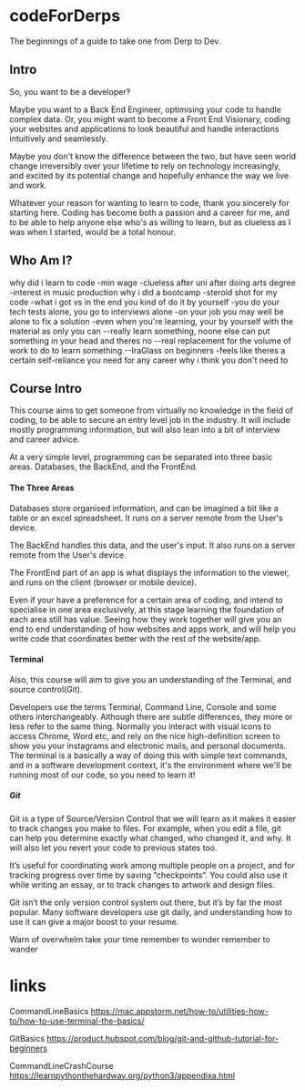 # codeForDerps
The beginnings of a guide to take one from Derp to Dev.

## Intro
So, you want to be a developer?

Maybe you want to a Back End Engineer, optimising your code to handle complex data.
Or, you might want to become a Front End Visionary, coding your websites and applications to look beautiful and handle interactions intuitively and seamlessly.

Maybe you don't know the difference between the two, but have seen world change
irreversibly over your lifetime to rely on technology increasingly, and excited
by its potential change and hopefully enhance the way we live and work.

Whatever your reason for wanting to learn to code, thank you sincerely for starting
here. Coding has become both a passion and a career for me, and to be able to help
anyone else who's as willing to learn, but as clueless as I was when I started,
would be a total honour.

## Who Am I?
why did i learn to code
-min wage
-clueless after uni after doing arts degree
-interest in music production
why i did a bootcamp
-steroid shot for my code
-what i got vs in the end you kind of do it by yourself
-you do your tech tests alone, you go to interviews alone
-on your job you may well be alone to fix a solution
-even when you're learning, your by yourself with the material as only you can
--really learn something, noone else can put something in your head and theres no
--real replacement for the volume of work to do to learn something
--IraGlass on beginners
-feels like theres a certain self-reliance you need for any career
why i think you don't need to

## Course Intro
This course aims to get someone from virtually no knowledge in the field of coding,
to be able to secure an entry level job in the industry. It will include mostly
programming information, but will also lean into a bit of interview and career advice.

At a very simple level, programming can be separated into three basic areas.
Databases, the BackEnd, and the FrontEnd.

#### The Three Areas

Databases store organised information, and can be imagined a bit like a table or
an excel spreadsheet. It runs on a server remote from the User's device.

The BackEnd handles this data, and the user's input. It also runs on a server remote
from the User's device.

The FrontEnd part of an app is what displays the information to the viewer, and
runs on the client (browser or mobile device).

Even if your have a preference for a certain area of coding, and intend to specialise
in one area exclusively, at this stage learning the foundation of each area still has
value. Seeing how they work together will give you an end to end understanding of
how websites and apps work, and will help you write code that coordinates better
with the rest of the website/app.

#### Terminal

Also, this course will aim to give you an understanding of the Terminal, and source
control(Git).

Developers use the terms Terminal, Command Line, Console and some others interchangeably.
Although there are subtle differences, they more or less refer to the same thing.
Normally you interact with visual icons to access Chrome, Word etc, and rely on
the nice high-definition screen to show you your instagrams and electronic mails,
and personal documents. The terminal is a basically a way of doing this with simple
text commands, and in a software development context, it's the environment where
we'll be running most of our code, so you need to learn it!


##### Git

Git is a type of Source/Version Control that we will learn as it makes it easier
to track changes you make to files. For example, when you edit a file, git can help you determine exactly what changed, who changed it, and why. It will also let you revert
your code to previous states too.

It’s useful for coordinating work among multiple people on a project, and for tracking
progress over time by saving “checkpoints”. You could also use it while writing
an essay, or to track changes to artwork and design files.

Git isn’t the only version control system out there, but it’s by far the most popular. Many
software developers use git daily, and understanding how to use it can give a major boost
to your resume.


Warn of overwhelm
take your time
remember to wonder
remember to wander

# links
CommandLineBasics
https://mac.appstorm.net/how-to/utilities-how-to/how-to-use-terminal-the-basics/

GitBasics
https://product.hubspot.com/blog/git-and-github-tutorial-for-beginners

CommandLineCrashCourse
https://learnpythonthehardway.org/python3/appendixa.html
